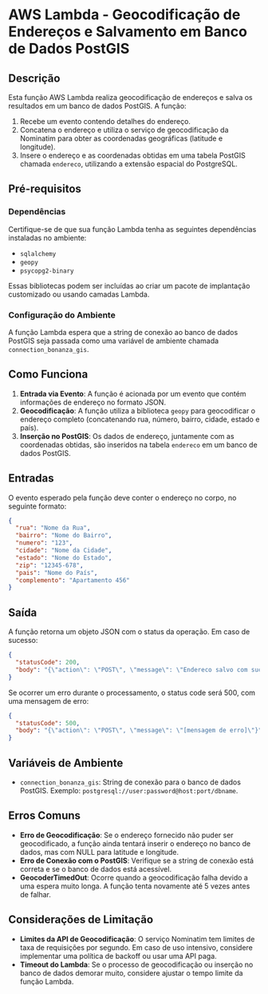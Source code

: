 
# AWS Lambda - Geocodificação de Endereços e Salvamento em Banco de Dados PostGIS

## Descrição

Esta função AWS Lambda realiza geocodificação de endereços e salva os resultados em um banco de dados PostGIS. A função:

1. Recebe um evento contendo detalhes do endereço.
2. Concatena o endereço e utiliza o serviço de geocodificação da Nominatim para obter as coordenadas geográficas (latitude e longitude).
3. Insere o endereço e as coordenadas obtidas em uma tabela PostGIS chamada `endereco`, utilizando a extensão espacial do PostgreSQL.

## Pré-requisitos

### Dependências

Certifique-se de que sua função Lambda tenha as seguintes dependências instaladas no ambiente:

- `sqlalchemy`
- `geopy`
- `psycopg2-binary`

Essas bibliotecas podem ser incluídas ao criar um pacote de implantação customizado ou usando camadas Lambda.

### Configuração do Ambiente

A função Lambda espera que a string de conexão ao banco de dados PostGIS seja passada como uma variável de ambiente chamada `connection_bonanza_gis`.

## Como Funciona

1. **Entrada via Evento**: A função é acionada por um evento que contém informações de endereço no formato JSON.
2. **Geocodificação**: A função utiliza a biblioteca `geopy` para geocodificar o endereço completo (concatenando rua, número, bairro, cidade, estado e país).
3. **Inserção no PostGIS**: Os dados de endereço, juntamente com as coordenadas obtidas, são inseridos na tabela `endereco` em um banco de dados PostGIS.

## Entradas

O evento esperado pela função deve conter o endereço no corpo, no seguinte formato:

```json
{
  "rua": "Nome da Rua",
  "bairro": "Nome do Bairro",
  "numero": "123",
  "cidade": "Nome da Cidade",
  "estado": "Nome do Estado",
  "zip": "12345-678",
  "pais": "Nome do País",
  "complemento": "Apartamento 456"
}
```

## Saída

A função retorna um objeto JSON com o status da operação. Em caso de sucesso:

```json
{
  "statusCode": 200,
  "body": "{\"action\": \"POST\", \"message\": \"Endereco salvo com sucesso\"}"
}
```

Se ocorrer um erro durante o processamento, o status code será 500, com uma mensagem de erro:

```json
{
  "statusCode": 500,
  "body": "{\"action\": \"POST\", \"message\": \"[mensagem de erro]\"}"
}
```

## Variáveis de Ambiente

- `connection_bonanza_gis`: String de conexão para o banco de dados PostGIS. Exemplo: `postgresql://user:password@host:port/dbname`.

## Erros Comuns

- **Erro de Geocodificação**: Se o endereço fornecido não puder ser geocodificado, a função ainda tentará inserir o endereço no banco de dados, mas com NULL para latitude e longitude.
- **Erro de Conexão com o PostGIS**: Verifique se a string de conexão está correta e se o banco de dados está acessível.
- **GeocoderTimedOut**: Ocorre quando a geocodificação falha devido a uma espera muito longa. A função tenta novamente até 5 vezes antes de falhar.

## Considerações de Limitação

- **Limites da API de Geocodificação**: O serviço Nominatim tem limites de taxa de requisições por segundo. Em caso de uso intensivo, considere implementar uma política de backoff ou usar uma API paga.
- **Timeout do Lambda**: Se o processo de geocodificação ou inserção no banco de dados demorar muito, considere ajustar o tempo limite da função Lambda.
